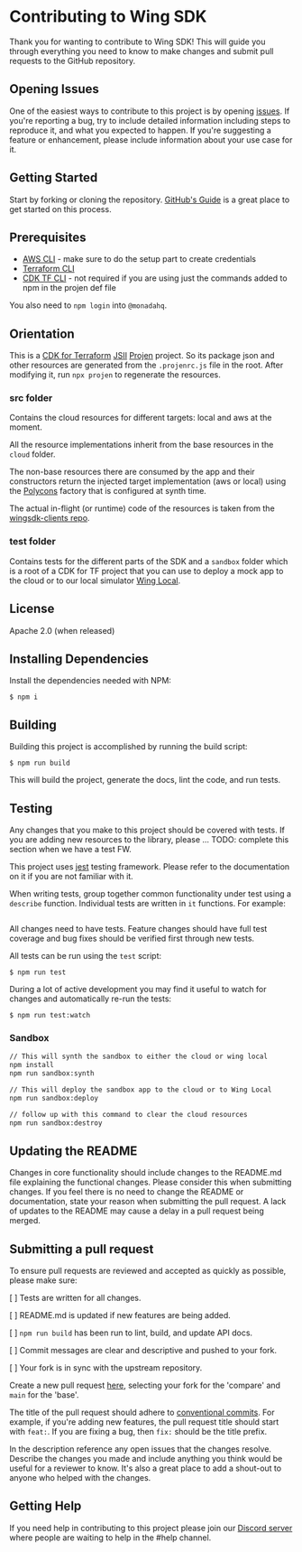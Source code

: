 # Contributing to Wing SDK

Thank you for wanting to contribute to Wing SDK! This will guide you through everything you need to know to make changes 
and submit pull requests to the GitHub repository.

## Opening Issues

One of the easiest ways to contribute to this project is by opening [issues](https://github.com/monadahq/wingsdk/issues/new).
If you're reporting a bug, try to include detailed information including steps to reproduce it, and what you expected to happen.
If you're suggesting a feature or enhancement, please include information about your use case for it.

## Getting Started

Start by forking or cloning the repository. [GitHub's Guide](https://docs.github.com/en/get-started/quickstart/contributing-to-projects)
is a great place to get started on this process.

## Prerequisites
- [AWS CLI](https://aws.amazon.com/cli/) - make sure to do the setup part to create credentials
- [Terraform CLI](https://learn.hashicorp.com/terraform/getting-started/install.html)
- [CDK TF CLI](https://learn.hashicorp.com/tutorials/terraform/cdktf-install?in=terraform/cdktf) - not required if you are using just the commands added to npm in the projen def file


You also need to `npm login` into `@monadahq`.

## Orientation
This is a [CDK for Terraform](https://www.terraform.io/cdktf) [JSII](https://github.com/aws/jsii) [Projen](https://github.com/projen/projen) project. So its package json and other resources are generated from the `.projenrc.js` file in the root. After modifying it, run `npx projen` to regenerate the resources.

### src folder
Contains the cloud resources for different targets: local and aws at the moment.

All the resource implementations inherit from the base resources in the `cloud` folder.

The non-base resources there are consumed by the app and their constructors return the injected target implementation (aws or local) using the [Polycons](https://github.com/monadahq/polycons) factory that is configured at synth time.

The actual in-flight (or runtime) code of the resources is taken from the [wingsdk-clients repo](https://github.com/monadahq/wingsdk-clients).

### test folder
Contains tests for the different parts of the SDK and a `sandbox` folder which is a root of a CDK for TF project that you can use to deploy a mock app to the cloud or to our local simulator [Wing Local](https://github.com/monadahq/wing-local).

## License

Apache 2.0 (when released)

## Installing Dependencies

Install the dependencies needed with NPM:

```shell
$ npm i
```

## Building

Building this project is accomplished by running the build script:

```shell
$ npm run build
```

This will build the project, generate the docs, lint the code, and run tests.

## Testing

Any changes that you make to this project should be covered with tests. If you are adding new resources to the 
library, please ... TODO: complete this section when we have a test FW. <!-- TODO complete this section when we have a test FW--> 

This project uses [jest](https://jestjs.io/) testing framework. Please refer to the documentation on it if you are not 
familiar with it. 

When writing tests, group together common functionality under test using a `describe` function. Individual tests are 
written in `it` functions. For example:

```typescript

```

All changes need to have tests. Feature changes should have full test coverage and bug fixes should be verified first
through new tests. 

All tests can be run using the `test` script:

```shell
$ npm run test
```

During a lot of active development you may find it useful to watch for changes and automatically re-run the tests:

```shell
$ npm run test:watch
```

### Sandbox

```bash
// This will synth the sandbox to either the cloud or wing local
npm install
npm run sandbox:synth

// This will deploy the sandbox app to the cloud or to Wing Local
npm run sandbox:deploy 

// follow up with this command to clear the cloud resources
npm run sandbox:destroy 
```

## Updating the README

Changes in core functionality should include changes to the README.md file explaining the functional changes. Please 
consider this when submitting changes. If you feel there is no need to change the README or documentation,
state your reason when submitting the pull request. A lack of updates to the README may cause a delay in a pull request 
being merged.

## Submitting a pull request

To ensure pull requests are reviewed and accepted as quickly as possible, please make sure:

[ ] Tests are written for all changes.

[ ] README.md is updated if new features are being added.

[ ] `npm run build` has been run to lint, build, and update API docs.

[ ] Commit messages are clear and descriptive and pushed to your fork.

[ ] Your fork is in sync with the upstream repository.

Create a new pull request [here](https://github.com/monadahq/wingsdk/compare), selecting your fork for the 'compare' 
and `main` for the 'base'. 

The title of the pull request should adhere to [conventional commits](https://www.conventionalcommits.org). For example, 
if you're adding new features, the pull request title should start with `feat:`. If you are fixing a bug, then `fix:` 
should be the title prefix.

In the description reference any open issues that the changes resolve. Describe the changes you made and include anything
you think would be useful for a reviewer to know. It's also a great place to add a shout-out to anyone who helped with the 
changes.

## Getting Help

If you need help in contributing to this project please join our [Discord server](https://discord.gg/7wrggS3dZU) where 
people are waiting to help in the #help channel.
